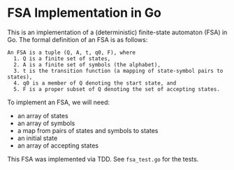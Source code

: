 # FSA Implementation in Go

This is an implementation of a (deterministic) finite-state automaton (FSA) in
Go. The formal definition of an FSA is as follows:
```
An FSA is a tuple (Q, A, t, q0, F), where
  1. Q is a finite set of states,
  2. A is a finite set of symbols (the alphabet),
  3. t is the transition function (a mapping of state-symbol pairs to states),
  4. q0 is a member of Q denoting the start state, and
  5. F is a proper subset of Q denoting the set of accepting states.
```
To implement an FSA, we will need:
  - an array of states
  - an array of symbols
  - a map from pairs of states and symbols to states
  - an initial state
  - an array of accepting states

This FSA was implemented via TDD. See `fsa_test.go` for the tests.
